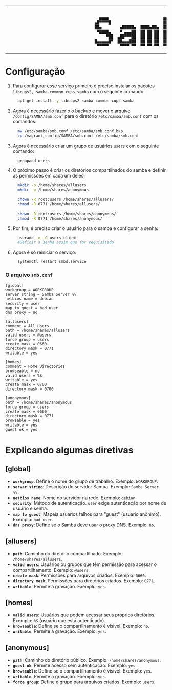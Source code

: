 ----------------

```bash
                                              
                                         ▄▄▄▄                        ▄▄                 
                                       ▄█▀▀▀▀█                       ██                 
                                       ██▄        ▄█████▄  ████▄██▄  ██▄███▄    ▄█████▄ 
                                        ▀████▄    ▀ ▄▄▄██  ██ ██ ██  ██▀  ▀██   ▀ ▄▄▄██ 
                                            ▀██  ▄██▀▀▀██  ██ ██ ██  ██    ██  ▄██▀▀▀██ 
                                       █▄▄▄▄▄█▀  ██▄▄▄███  ██ ██ ██  ███▄▄██▀  ██▄▄▄███ 
                                        ▀▀▀▀▀     ▀▀▀▀ ▀▀  ▀▀ ▀▀ ▀▀  ▀▀ ▀▀▀     ▀▀▀▀ ▀▀ 

```
--------------

# Configuração

 1. Para configurar esse serviço primeiro é preciso instalar os pacotes `libcups2, samba-common cups samba` com o seguinte comando:
    
    ```bash
      apt-get install -y libcups2 samba-common cups samba
    ```

2. Agora é necessário fazer o o backup e mover o arquivo `/config/SAMBA/smb.conf` para o diretório `/etc/samba/smb.conf` com os comandos:
    
    ```bash
      mv /etc/samba/smb.conf /etc/samba/smb.conf.bkp
      cp /vagrant_config/SAMBA/smb.conf /etc/samba/smb.conf
    ```

3. Agora é necessário criar um grupo de usuários `users` com o seguinte comando:
   
    ```bash
      groupadd users
    ```
5. O próximo passo é criar os diretórios compartilhados do samba e definir as permissões em cada um deles:

    ```bash
      mkdir -p /home/shares/allusers
      mkdir -p /home/shares/anonymous

      chown -R root:users /home/shares/allusers/
      chmod -R 0771 /home/shares/allusers/
      
      chown -R root:users /home/shares/anonymous/
      chmod -R 0771 /home/shares/anonymous/
    ```
6. Por fim, é preciso criar o usuário para o samba e configurar a senha:

    ```bash
      useradd -m -G users client
      #Definir a senha assim que for requisitado
    ```
7. Agora é só reiniciar o serviço:
   ```bash
     systemctl restart smbd.service
   ```

### O arquivo `smb.conf`

```shell
[global]
workgroup = WORKGROUP
server string = Samba Server %v
netbios name = debian
security = user
map to guest = bad user
dns proxy = no

[allusers]
comment = All Users
path = /home/shares/allusers
valid users = @users
force group = users
create mask = 0660
directory mask = 0771
writable = yes

[homes]
comment = Home Directories
browseable = no
valid users = %S
writable = yes
create mask = 0700
directory mask = 0700

[anonymous]
path = /home/shares/anonymous
force group = users
create mask = 0660
directory mask = 0771
browsable = yes
writable = yes
guest ok = yes
```

# Explicando algumas diretivas

## [global]
- **`workgroup`**: Define o nome do grupo de trabalho. Exemplo: `WORKGROUP`.
- **`server string`**: Descrição do servidor Samba. Exemplo: `Samba Server %v`.
- **`netbios name`**: Nome do servidor na rede. Exemplo: `debian`.
- **`security`**: Método de autenticação. `user` exige autenticação por nome de usuário e senha.
- **`map to guest`**: Mapeia usuários falhos para "guest" (usuário anônimo). Exemplo: `bad user`.
- **`dns proxy`**: Define se o Samba deve usar o proxy DNS. Exemplo: `no`.

## [allusers]
- **`path`**: Caminho do diretório compartilhado. Exemplo: `/home/shares/allusers`.
- **`valid users`**: Usuários ou grupos que têm permissão para acessar o compartilhamento. Exemplo: `@users`.
- **`create mask`**: Permissões para arquivos criados. Exemplo: `0660`.
- **`directory mask`**: Permissões para diretórios criados. Exemplo: `0771`.
- **`writable`**: Permite a gravação. Exemplo: `yes`.

## [homes]
- **`valid users`**: Usuários que podem acessar seus próprios diretórios. Exemplo: `%S` (usuário que está autenticado).
- **`browseable`**: Define se o compartilhamento é visível. Exemplo: `no`.
- **`writable`**: Permite a gravação. Exemplo: `yes`.

## [anonymous]
- **`path`**: Caminho do diretório público. Exemplo: `/home/shares/anonymous`.
- **`guest ok`**: Permite acesso sem autenticação. Exemplo: `yes`.
- **`browseable`**: Define se o compartilhamento é visível. Exemplo: `yes`.
- **`writable`**: Permite a gravação. Exemplo: `yes`.
- **`force group`**: Define o grupo para arquivos criados. Exemplo: `users`.
